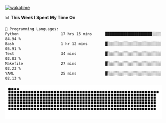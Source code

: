 [![wakatime](https://wakatime.com/badge/user/384f91c6-4eee-411f-8f3b-1b691f58a544.svg)](https://wakatime.com/@384f91c6-4eee-411f-8f3b-1b691f58a544)

<!--START_SECTION:waka-->
📊 **This Week I Spent My Time On** 

```text
💬 Programming Languages: 
Python                   17 hrs 15 mins      █████████████████████░░░░   84.94 % 
Bash                     1 hr 12 mins        █░░░░░░░░░░░░░░░░░░░░░░░░   05.91 % 
Text                     34 mins             █░░░░░░░░░░░░░░░░░░░░░░░░   02.83 % 
Makefile                 27 mins             █░░░░░░░░░░░░░░░░░░░░░░░░   02.23 % 
YAML                     25 mins             █░░░░░░░░░░░░░░░░░░░░░░░░   02.13 % 
```


<!--END_SECTION:waka-->

<picture>
  <source media="(prefers-color-scheme: dark)" srcset="https://raw.githubusercontent.com/fuwx295/fuwx295/output/github-contribution-grid-snake-dark.svg">
  <source media="(prefers-color-scheme: light)" srcset="https://raw.githubusercontent.com/fuwx295/fuwx295/output/github-contribution-grid-snake.svg">
  <img alt="github contribution grid snake animation" src="https://raw.githubusercontent.com/fuwx295/fuwx295/output/github-contribution-grid-snake.svg">
</picture>
